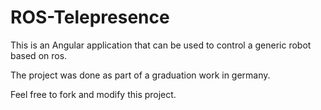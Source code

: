 # ROS-Telepresence
This is an Angular application that can be used to control a generic robot based on ros.

The project was done as part of a graduation work in germany.

Feel free to fork and modify this project.
